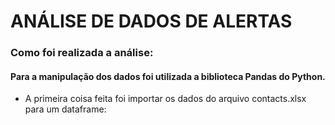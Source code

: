 # ANÁLISE DE DADOS DE ALERTAS

### Como foi realizada a análise:

#### Para a manipulação dos dados foi utilizada a biblioteca Pandas do Python.
- A primeira coisa feita foi importar os dados do arquivo contacts.xlsx para um dataframe:

